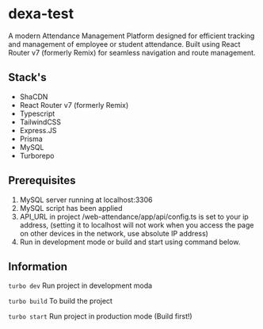 # dexa-test

A modern Attendance Management Platform designed for efficient tracking and management of employee or student attendance. Built using React Router v7 (formerly Remix) for seamless navigation and route management.

## Stack's
- ShaCDN
- React Router v7 (formerly Remix)
- Typescript
- TailwindCSS
- Express.JS
- Prisma
- MySQL
- Turborepo

## Prerequisites
1. MySQL server running at localhost:3306
2. MySQL script has been applied
3. API_URL in project /web-attendance/app/api/config.ts is set to your ip address, (setting it to localhost will not work when you access the page on other devices in the network, use absolute IP address)
4. Run in development mode or build and start using command below.

## Information
`turbo dev` Run project in development moda

`turbo build` To build the project

`turbo start` Run project in production mode (Build first!)